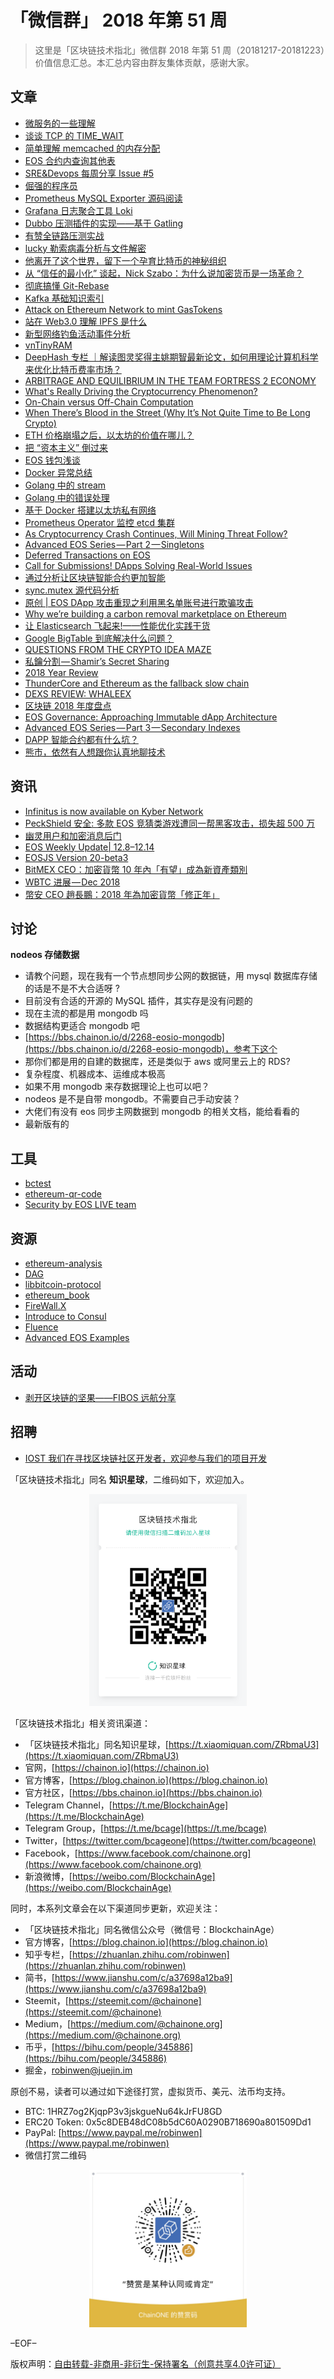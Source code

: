 # 「微信群」 2018 年第 51 周

> 这里是「区块链技术指北」微信群 2018 年第 51 周（20181217-20181223）价值信息汇总。本汇总内容由群友集体贡献，感谢大家。

## 文章

* [微服务的一些理解](https://bbs.chainon.io/d/2334-micro)
* [谈谈 TCP 的 TIME_WAIT](https://bbs.chainon.io/d/2335-tcp-time-wait)
* [简单理解 memcached 的内存分配](https://bbs.chainon.io/d/2336-memcached)
* [EOS 合约内查询其他表](https://bbs.chainon.io/d/2337-eos)
* [SRE&Devops 每周分享 Issue #5](https://bbs.chainon.io/d/2338-sre-devops-issue-5)
* [倔强的程序员](https://bbs.chainon.io/d/2340-programmer)
* [Prometheus MySQL Exporter 源码阅读](https://bbs.chainon.io/d/2341-prometheus-mysql-exporter)
* [Grafana 日志聚合工具 Loki](https://bbs.chainon.io/d/2342-grafana-loki)
* [Dubbo 压测插件的实现——基于 Gatling](https://bbs.chainon.io/d/2343-dubbo-gatling)
* [有赞全链路压测实战](https://bbs.chainon.io/d/2344-test)
* [lucky 勒索病毒分析与文件解密](https://bbs.chainon.io/d/2345-lucky)
* [他离开了这个世界，留下一个孕育比特币的神秘组织](https://bbs.chainon.io/d/2349-timothy-c-may)
* [从 “信任的最小化” 谈起，Nick Szabo：为什么说加密货币是一场革命？](https://bbs.chainon.io/d/2350-nick-szabo)
* [彻底搞懂 Git-Rebase](https://bbs.chainon.io/d/2352-git-rebase)
* [Kafka 基础知识索引](https://bbs.chainon.io/d/2353-kafka)
* [Attack on Ethereum Network to mint GasTokens](https://bbs.chainon.io/d/2354-attack-on-ethereum-network-to-mint-gastokens)
* [站在 Web3.0 理解 IPFS 是什么](https://bbs.chainon.io/d/2355-web3-0-ipfs)
* [新型网络钓鱼活动事件分析](https://bbs.chainon.io/d/2356-phishing)
* [vnTinyRAM](https://bbs.chainon.io/d/2357-vntinyram)
* [DeepHash 专栏 ｜解读图灵奖得主姚期智最新论文，如何用理论计算机科学来优化比特币费率市场？](https://bbs.chainon.io/d/2358-deephash)
* [ARBITRAGE AND EQUILIBRIUM IN THE TEAM FORTRESS 2 ECONOMY](https://bbs.chainon.io/d/2359-arbitrage-and-equilibrium-in-the-team-fortress-2-economy)
* [What's Really Driving the Cryptocurrency Phenomenon?](https://bbs.chainon.io/d/2360-what-s-really-driving-the-cryptocurrency-phenomenon)
* [On-Chain versus Off-Chain Computation](https://bbs.chainon.io/d/2361-on-chain-versus-off-chain-computation)
* [When There’s Blood in the Street (Why It’s Not Quite Time to Be Long Crypto)](https://bbs.chainon.io/d/2362-when-there-s-blood-in-the-street-why-it-s-not-quite-time-to-be-long-crypto)
* [ETH 价格崩塌之后，以太坊的价值在哪儿？](https://bbs.chainon.io/d/2363-eth)
* [把 “资本主义” 倒过来](https://bbs.chainon.io/d/2364-capitalism)
* [EOS 钱包浅谈](https://bbs.chainon.io/d/2365-eos)
* [Docker 异常总结](https://bbs.chainon.io/d/2366-docker)
* [Golang 中的 stream](https://bbs.chainon.io/d/2367-golang-stream)
* [Golang 中的错误处理](https://bbs.chainon.io/d/2368-golang)
* [基于 Docker 搭建以太坊私有网络](https://bbs.chainon.io/d/2369-docker)
* [Prometheus Operator 监控 etcd 集群](https://bbs.chainon.io/d/2370-prometheus-operator-etcd)
* [As Cryptocurrency Crash Continues, Will Mining Threat Follow?](https://bbs.chainon.io/d/2371-as-cryptocurrency-crash-continues-will-mining-threat-follow)
* [Advanced EOS Series — Part 2 — Singletons](https://bbs.chainon.io/d/2376-advanced-eos-series-part-2-singletons)
* [Deferred Transactions on EOS](https://bbs.chainon.io/d/2378-deferred-transactions-on-eos)
* [Call for Submissions! DApps Solving Real-World Issues](https://bbs.chainon.io/d/2380-call-for-submissions-dapps-solving-real-world-issues)
* [通过分析让区块链智能合约更加智能](https://bbs.chainon.io/d/2382-blockchain)
* [sync.mutex 源代码分析](https://bbs.chainon.io/d/2383-sync-mutex)
* [原创 | EOS DApp 攻击重现之利用黑名单账号进行欺骗攻击](https://bbs.chainon.io/d/2384-eos-dapp)
* [Why we’re building a carbon removal marketplace on Ethereum](https://bbs.chainon.io/d/2388-why-we-re-building-a-carbon-removal-marketplace-on-ethereum)
* [让 Elasticsearch 飞起来!——性能优化实践干货](https://bbs.chainon.io/d/2389-elasticsearch)
* [Google BigTable 到底解决什么问题？](https://bbs.chainon.io/d/2390-google-bigtable)
* [QUESTIONS FROM THE CRYPTO IDEA MAZE](https://bbs.chainon.io/d/2392-questions-from-the-crypto-idea-maze)
* [私鑰分割 — Shamir’s Secret Sharing](https://bbs.chainon.io/d/2393-shamir-s-secret-sharing)
* [2018 Year Review](https://bbs.chainon.io/d/2394-2018-year-review)
* [ThunderCore and Ethereum as the fallback slow chain](https://bbs.chainon.io/d/2395-thundercore-and-ethereum-as-the-fallback-slow-chain)
* [DEXS REVIEW: WHALEEX](https://bbs.chainon.io/d/2398-dexs-review-whaleex)
* [区块链 2018 年度盘点](https://bbs.chainon.io/d/2399-2018)
* [EOS Governance: Approaching Immutable dApp Architecture](https://bbs.chainon.io/d/2402-eos-governance-approaching-immutable-dapp-architecture)
* [Advanced EOS Series — Part 3 — Secondary Indexes](https://bbs.chainon.io/d/2403-advanced-eos-series-part-3-secondary-indexes)
* [DAPP 智能合约都有什么坑？](https://bbs.chainon.io/d/2405-dapp)
* [熊市，依然有人想跟你认真地聊技术](https://bbs.chainon.io/d/2406-taschain)

## 资讯

* [Infinitus is now available on Kyber Network](https://bbs.chainon.io/d/2339-infinitus-is-now-available-on-kyber-network)
* [PeckShield 安全: 多款 EOS 竞猜类游戏遭同一帮黑客攻击，损失超 500 万](https://bbs.chainon.io/d/2375-peckshield-eos-500)
* [幽灵用户和加密消息后门](https://bbs.chainon.io/d/2372-gchq)
* [EOS Weekly Update| 12.8–12.14](https://bbs.chainon.io/d/2377-eos-weekly-update-12-8-12-14)
* [EOSJS Version 20-beta3](https://bbs.chainon.io/d/2379-eosjs-version-20-beta3)
* [BitMEX CEO：加密貨幣 10 年內「有望」成為新資產類別](https://bbs.chainon.io/d/2381-bitmex-ceo-10)
* [WBTC 进展 — Dec 2018](https://bbs.chainon.io/d/2391-wbtc-dec-2018)
* [幣安 CEO 趙長鵬：2018 年為加密貨幣「修正年」](https://bbs.chainon.io/d/2396-ceo-2018)

## 讨论

**nodeos 存储数据**

* 请教个问题，现在我有一个节点想同步公网的数据链，用 mysql 数据库存储的话是不是不大合适呀 ?
* 目前没有合适的开源的 MySQL 插件，其实存是没有问题的
* 现在主流的都是用 mongodb 吗
* 数据结构更适合 mongodb 吧
* [https://bbs.chainon.io/d/2268-eosio-mongodb](https://bbs.chainon.io/d/2268-eosio-mongodb)，参考下这个
* 那你们都是用的自建的数据库，还是类似于 aws 或阿里云上的 RDS?
* 复杂程度、机器成本、运维成本极高
* 如果不用 mongodb 来存数据理论上也可以吧？
* nodeos 是不是自带 mongodb。不需要自己手动安装？
* 大佬们有没有 eos 同步主网数据到 mongodb 的相关文档，能给看看的
* 最新版有的

## 工具

* [bctest](https://bbs.chainon.io/d/2348-bctest)
* [ethereum-qr-code](https://bbs.chainon.io/d/2373-ethereum-qr-code)
* [Security by EOS LIVE team](https://bbs.chainon.io/d/2386-security-by-eos-live-team)

## 资源

* [ethereum-analysis](https://bbs.chainon.io/d/2346-ethereum-analysis)
* [DAG](https://bbs.chainon.io/d/2347-dag)
* [libbitcoin-protocol](https://bbs.chainon.io/d/2374-libbitcoin-protocol)
* [ethereum_book](https://bbs.chainon.io/d/2385-ethereum-book)
* [FireWall.X](https://bbs.chainon.io/d/2387-firewall-x)
* [Introduce to Consul](https://bbs.chainon.io/d/2397-introduce-to-consul)
* [Fluence](https://bbs.chainon.io/d/2401-fluence)
* [Advanced EOS Examples](https://bbs.chainon.io/d/2404-advanced-eos-examples)

## 活动

* [剥开区块链的坚果——FIBOS 远航分享](https://bbs.chainon.io/d/2351-fibos)

## 招聘

* [IOST 我们在寻找区块链社区开发者，欢迎参与我们的项目开发](https://bbs.chainon.io/d/2400-iost)

「区块链技术指北」同名 **知识星球**，二维码如下，欢迎加入。

<div align=center><img width="50%" height="50%" src="https://raw.githubusercontent.com/BlockchainOne/WeChat/master/images/ZSXQ.jpg"/></div>

「区块链技术指北」相关资讯渠道：

* 「区块链技术指北」同名知识星球，[https://t.xiaomiquan.com/ZRbmaU3](https://t.xiaomiquan.com/ZRbmaU3)
* 官网，[https://chainon.io](https://chainon.io)
* 官方博客，[https://blog.chainon.io](https://blog.chainon.io)
* 官方社区，[https://bbs.chainon.io](https://bbs.chainon.io)
* Telegram Channel，[https://t.me/BlockchainAge](https://t.me/BlockchainAge)
* Telegram Group，[https://t.me/bcage](https://t.me/bcage)
* Twitter，[https://twitter.com/bcageone](https://twitter.com/bcageone)
* Facebook，[https://www.facebook.com/chainone.org](https://www.facebook.com/chainone.org)
* 新浪微博，[https://weibo.com/BlockchainAge](https://weibo.com/BlockchainAge)

同时，本系列文章会在以下渠道同步更新，欢迎关注：

* 「区块链技术指北」同名微信公众号（微信号：BlockchainAge）
* 官方博客，[https://blog.chainon.io](https://blog.chainon.io)
* 知乎专栏，[https://zhuanlan.zhihu.com/robinwen](https://zhuanlan.zhihu.com/robinwen)
* 简书，[https://www.jianshu.com/c/a37698a12ba9](https://www.jianshu.com/c/a37698a12ba9)
* Steemit，[https://steemit.com/@chainone](https://steemit.com/@chainone)
* Medium，[https://medium.com/@chainone.org](https://medium.com/@chainone.org)
* 币乎，[https://bihu.com/people/345886](https://bihu.com/people/345886)
* 掘金，[robinwen@juejin.im](https://juejin.im/user/5673ccae60b2260ee435f89a/posts)

原创不易，读者可以通过如下途径打赏，虚拟货币、美元、法币均支持。

* BTC: 1HRZ7og2KjqpP3v3jskgueNu64kJrFU8GD
* ERC20 Token: 0x5c8DEB48dC08b5dC60A0290B718690a801509Dd1
* PayPal: [https://www.paypal.me/robinwen](https://www.paypal.me/robinwen)
* 微信打赏二维码

<div align=center><img width="50%" height="50%" src="https://raw.githubusercontent.com/BlockchainOne/WeChat/master/images/WeChat.jpg"/></div>

–EOF–

版权声明：[自由转载-非商用-非衍生-保持署名（创意共享4.0许可证）](http://creativecommons.org/licenses/by-nc-nd/4.0/deed.zh)